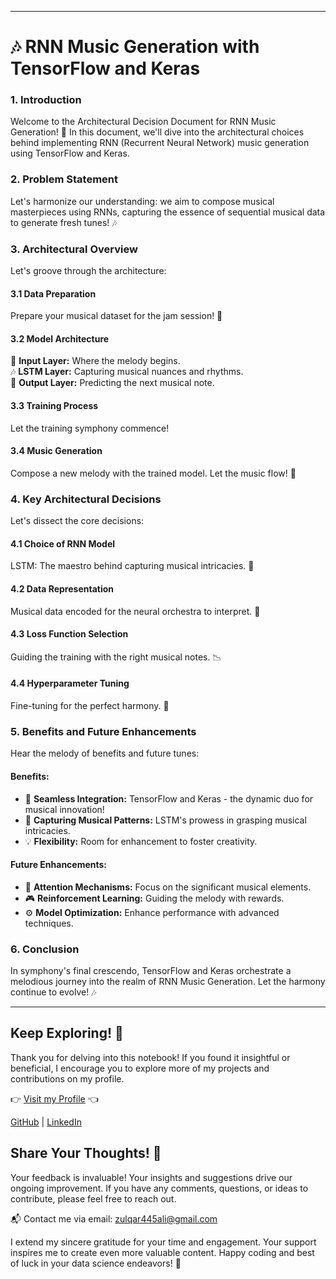 
---
# 🎶 **RNN Music Generation with TensorFlow and Keras** 

### 1. Introduction
Welcome to the Architectural Decision Document for RNN Music Generation! 🎼 In this document, we'll dive into the architectural choices behind implementing RNN (Recurrent Neural Network) music generation using TensorFlow and Keras.

### 2. Problem Statement
Let's harmonize our understanding: we aim to compose musical masterpieces using RNNs, capturing the essence of sequential musical data to generate fresh tunes! 🎶

### 3. Architectural Overview
Let's groove through the architecture:
#### 3.1 Data Preparation
Prepare your musical dataset for the jam session! 🎵
#### 3.2 Model Architecture
🎹 **Input Layer:** Where the melody begins.  
🎶 **LSTM Layer:** Capturing musical nuances and rhythms.  
🎼 **Output Layer:** Predicting the next musical note.  
#### 3.3 Training Process
Let the training symphony commence!
#### 3.4 Music Generation
Compose a new melody with the trained model. Let the music flow! 🌟

### 4. Key Architectural Decisions
Let's dissect the core decisions:
#### 4.1 Choice of RNN Model
LSTM: The maestro behind capturing musical intricacies. 🎻
#### 4.2 Data Representation
Musical data encoded for the neural orchestra to interpret. 🎸
#### 4.3 Loss Function Selection
Guiding the training with the right musical notes. 📉
#### 4.4 Hyperparameter Tuning
Fine-tuning for the perfect harmony. 🎵

### 5. Benefits and Future Enhancements
Hear the melody of benefits and future tunes:
#### Benefits:
- 🚀 **Seamless Integration:** TensorFlow and Keras - the dynamic duo for musical innovation!
- 🎵 **Capturing Musical Patterns:** LSTM's prowess in grasping musical intricacies.
- 💡 **Flexibility:** Room for enhancement to foster creativity.

#### Future Enhancements:
- 🎯 **Attention Mechanisms:** Focus on the significant musical elements.
- 🎮 **Reinforcement Learning:** Guiding the melody with rewards.
- ⚙️ **Model Optimization:** Enhance performance with advanced techniques.

### 6. Conclusion
In symphony's final crescendo, TensorFlow and Keras orchestrate a melodious journey into the realm of RNN Music Generation. Let the harmony continue to evolve! 🎶

---

## Keep Exploring! 👀

Thank you for delving into this notebook! If you found it insightful or beneficial, I encourage you to explore more of my projects and contributions on my profile.

👉 [Visit my Profile](https://www.kaggle.com/zulqarnainalipk) 👈

[GitHub]( https://github.com/zulqarnainalipk) |
[LinkedIn]( https://www.linkedin.com/in/zulqarnainalipk/)

## Share Your Thoughts! 🙏

Your feedback is invaluable! Your insights and suggestions drive our ongoing improvement. If you have any comments, questions, or ideas to contribute, please feel free to reach out.

📬 Contact me via email: [zulqar445ali@gmail.com](mailto:zulqar445ali@gmail.com)

I extend my sincere gratitude for your time and engagement. Your support inspires me to create even more valuable content.
Happy coding and best of luck in your data science endeavors! 🚀


